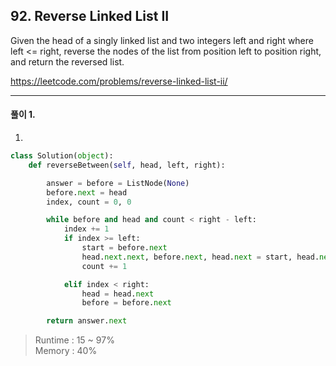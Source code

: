 ## 92. Reverse Linked List II

Given the head of a singly linked list and two integers left and right where left <= right, 
reverse the nodes of the list from position left to position right, and return the reversed list.

https://leetcode.com/problems/reverse-linked-list-ii/

---

#### 풀이 1. 

1. 

```python
class Solution(object):
    def reverseBetween(self, head, left, right):

        answer = before = ListNode(None)
        before.next = head
        index, count = 0, 0

        while before and head and count < right - left:
            index += 1
            if index >= left:
                start = before.next
                head.next.next, before.next, head.next = start, head.next, head.next.next
                count += 1

            elif index < right:
                head = head.next
                before = before.next

        return answer.next
```

> Runtime : 15 ~ 97%  
Memory : 40%

